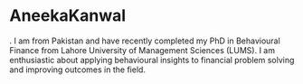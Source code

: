 # AneekaKanwal
. I am from Pakistan and have recently completed my PhD in Behavioural Finance from Lahore University of Management Sciences (LUMS). I am enthusiastic about applying behavioural insights to financial problem solving and improving outcomes in the field.  
